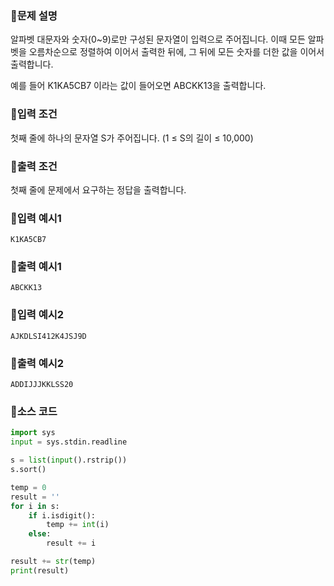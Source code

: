 ### 📌문제 설명

알파벳 대문자와 숫자(0~9)로만 구성된 문자열이 입력으로 주어집니다. 이때 모든 알파벳을 오름차순으로 정렬하여 이어서 출력한 뒤에, 그 뒤에 모든 숫자를 더한 값을 이어서 출력합니다.

예를 들어 K1KA5CB7 이라는 값이 들어오면 ABCKK13을 출력합니다.

### 📌입력 조건

첫째 줄에 하나의 문자열 S가 주어집니다. (1 ≤ S의 길이 ≤ 10,000)

### 📌출력 조건

첫째 줄에 문제에서 요구하는 정답을 출력합니다.

### 📌입력 예시1

```
K1KA5CB7
```

### 📌출력 예시1

```
ABCKK13
```

### 📌입력 예시2

```
AJKDLSI412K4JSJ9D
```

### 📌출력 예시2

```
ADDIJJJKKLSS20
```

### 📌소스 코드

```python
import sys
input = sys.stdin.readline

s = list(input().rstrip())
s.sort()

temp = 0
result = ''
for i in s:
    if i.isdigit():
        temp += int(i)
    else:
        result += i

result += str(temp)
print(result)
```
